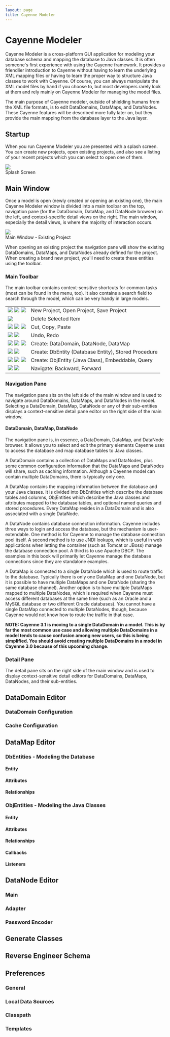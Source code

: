 ```yaml
---
layout: page
title: Cayenne Modeler
---
```


# Cayenne Modeler

Cayenne Modeler is a cross-platform GUI application for modeling your database schema and mapping the database to Java classes.  It is often someone's first experience with using the Cayenne framework.  It provides a friendlier introduction to Cayenne without having to learn the underlying XML mapping files or having to learn the proper way to structure Java classes to work with Cayenne.  Of course, you can always manipulate the XML model files by hand if you choose to, but most developers rarely look at them and rely mainly on Cayenne Modeler for managing the model files.

The main purpose of Cayenne modeler, outside of shielding humans from the XML file formats, is to edit DataDomains, DataMaps, and DataNodes.  These Cayenne features will be described more fully later on, but they provide the main mapping from the database layer to the Java layer.

## Startup

When you run Cayenne Modeler you are presented with a splash screen.  You can create new projects, open existing projects, and also see a listing of your recent projects which you can select to open one of them.

<div class="caption">
  <img class="plain" src="images/splash.png">
  <br/>
  Splash Screen
</div>

## Main Window

Once a model is open (newly created or opening an existing one), the main Cayenne Modeler window is divided into a main toolbar on the top, navigation pane (for the DataDomain, DataMap, and DataNode browser) on the left, and context-specific detail views on the right.  The main window, especially the detail views, is where the majority of interaction occurs.

<div class="caption">
  <img class="plain" src="images/main_window.png">
  <br/>
  Main Window - Existing Project
</div>

When opening an existing project the navigation pane will show the existing DataDomains, DataMaps, and DataNodes already defined for the project.  When creating a brand new project, you'll need to create these entities using the toolbar.

### Main Toolbar

The main toolbar contains context-sensitive shortcuts for common tasks (most can be found in the menu, too).  It also contains a search field to search through the model, which can be very handy in large models.

<table>
  <tr>
    <td class="center">
      <img class="plain" src="images/icon-new.gif"/>
      <img class="plain" src="images/icon-open.gif"/>
      <img class="plain" src="images/icon-save.gif"/>
    </td>
    <td class="center">
      New Project, Open Project, Save Project
    </td>
  </tr>
  <tr>
    <td class="center">
      <img class="plain" src="images/icon-trash.gif"/>
    </td>
    <td class="center">
      Delete Selected Item
    </td>
  </tr>
  <tr>
    <td class="center">
      <img class="plain" src="images/icon-cut.gif"/>
      <img class="plain" src="images/icon-copy.gif"/>
      <img class="plain" src="images/icon-paste.gif"/>
    </td>
    <td class="center">
      Cut, Copy, Paste
    </td>
  </tr>
  <tr>
    <td class="center">
      <img class="plain" src="images/icon-undo.gif"/>
      <img class="plain" src="images/icon-redo.gif"/>
    </td>
    <td class="center">
      Undo, Redo
    </td>
  </tr>
  <tr>
    <td class="center">
      <img class="plain" src="images/icon-dom.gif"/>
      <img class="plain" src="images/icon-node.gif"/>
      <img class="plain" src="images/icon-datamap.gif"/>
    </td>
    <td class="center">
      Create: DataDomain, DataNode, DataMap
    </td>
  </tr>
  <tr>
    <td class="center">
      <img class="plain" src="images/icon-dbentity.gif"/>
      <img class="plain" src="images/icon-stored-procedure.gif"/>
    </td>
    <td class="center">
      Create: DbEntity (Database Entity), Stored Procedure
    </td>
  </tr>
  <tr>
    <td class="center">
      <img class="plain" src="images/icon-objentity.gif"/>
      <img class="plain" src="images/icon-embeddable.gif"/>
      <img class="plain" src="images/icon-query.gif"/>
    </td>
    <td class="center">
      Create: ObjEntity (Java Class), Embeddable, Query
    </td>
  </tr>
  <tr>
    <td class="center">
      <img class="plain" src="images/icon-backward_nav.gif"/>
      <img class="plain" src="images/icon-forward_nav.gif"/>
    </td>
    <td class="center">
      Navigate: Backward, Forward
    </td>
  </tr>
</table>


### Navigation Pane

The navigation pane sits on the left side of the main window and is used to navigate around DataDomains, DataMaps, and DataNodes in the model.  Selecting a DataDomain, DataMap, DataNode or any of their sub-entities displays a context-sensitive detail pane editor on the right side of the main window.

#### DataDomain, DataMap, DataNode

The navigation pane is, in essence, a DataDomain, DataMap, and DataNode browser.  It allows you to select and edit the primary elements Cayenne uses to access the database and map database tables to Java classes.

A DataDomain contains a collection of DataMaps and DataNodes, plus some common configuration information that the DataMaps and DataNodes will share, such as caching information.  Although a Cayenne model can contain multiple DataDomains, there is typically only one.

A DataMap contains the mapping information between the database and your Java classes.  It is divided into DbEntities which describe the database tables and columns, ObjEntities which describe the Java classes and attributes mapped to the database tables, and optional named queries and stored procedures.  Every DataMap resides in a DataDomain and is also associated with a single DataNode.

A DataNode contains database connection information.  Cayenne includes three ways to login and access the database, but the mechanism is user-extendable.  One method is for Cayenne to manage the database connection pool itself.  A second method is to use JNDI lookups, which is useful in web applications when letting the container (such as Tomcat or JBoss) manage the database connection pool.  A third is to use Apache DBCP.  The examples in this book will primarily let Cayenne manage the database connections since they are standalone examples.

A DataMap is connected to a single DataNode which is used to route traffic to the database.  Typically there is only one DataMap and one DataNode, but it is possible to have multiple DataMaps and one DataNode (sharing the same database channel).  Another option is to have multiple DataMaps mapped to multiple DataNodes, which is required when Cayenne must access different databases at the same time (such as an Oracle and a MySQL database or two different Oracle databases).  You cannot have a single DataMap connected to multiple DataNodes, though, because Cayenne would not know how to route the traffic in that case.

**NOTE: Cayenne 3.1 is moving to a single DataDomain in a model.  This is by far the most common use case and allowing multiple DataDomains in a model tends to cause confusion among new users, so this is being simplified.  You should avoid creating multiple DataDomains in a model in Cayenne 3.0 because of this upcoming change.**

### Detail Pane

The detail pane sits on the right side of the main window and is used to display context-sensitive detail editors for DataDomains, DataMaps, DataNodes, and their sub-entities.

## DataDomain Editor

### DataDomain Configuration

### Cache Configuration

## DataMap Editor

### DbEntities - Modeling the Database

#### Entity

#### Attributes

#### Relationships


### ObjEntities - Modeling the Java Classes

#### Entity

#### Attributes

#### Relationships

#### Callbacks

#### Listeners


## DataNode Editor


### Main

### Adapter

### Password Encoder

## Generate Classes


## Reverse Engineer Schema


## Preferences

### General

### Local Data Sources

### Classpath

### Templates

